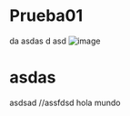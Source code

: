 # Prueba01
da asdas d asd
![image](https://user-images.githubusercontent.com/49970548/125441514-bad759f6-f085-477e-957c-a09a7ea70b5b.png)
# asdas
asdsad
//assfdsd
hola mundo
